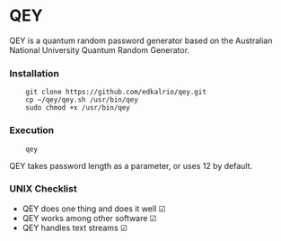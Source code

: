 # QEY
QEY is a quantum random password generator based on the Australian National University Quantum Random Generator. 
### Installation
		git clone https://github.com/edkalrio/qey.git
		cp ~/qey/qey.sh /usr/bin/qey
		sudo chmod +x /usr/bin/qey
### Execution
  		qey
QEY takes password length as a parameter, or uses 12 by default.
### UNIX Checklist
- QEY does one thing and does it well ☑
- QEY works among other software ☑
- QEY handles text streams ☑
